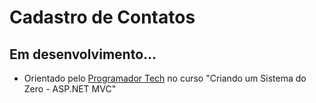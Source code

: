 ﻿# Cadastro de Contatos
## Em desenvolvimento...

- Orientado pelo [Programador Tech](https://www.youtube.com/playlist?list=PLJ0IKu7KZpCQKdwRbU7HfXW3raImmghWZ) no curso "Criando um Sistema do Zero - ASP.NET MVC"